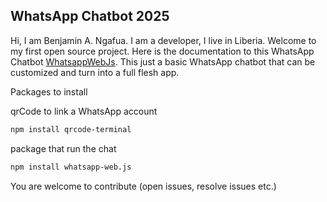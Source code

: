 ## WhatsApp Chatbot 2025

Hi, I am Benjamin A. Ngafua. I am a developer, I live in Liberia.
Welcome to my first open source project. Here is the documentation to this WhatsApp Chatbot [WhatsappWebJs](https://docs.wwebjs.dev/).
This just a basic WhatsApp chatbot that can be customized and turn into a full flesh app.

Packages to install

qrCode to link a WhatsApp account

```sh
npm install qrcode-terminal
```

package that run the chat

```sh
npm install whatsapp-web.js
```

You are welcome to contribute (open issues, resolve issues etc.)
